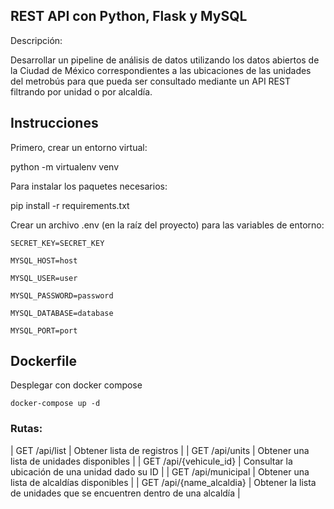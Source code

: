 ## REST API con Python, Flask y MySQL

Descripción:

Desarrollar un pipeline de análisis de datos utilizando los datos abiertos de la Ciudad de México correspondientes a las ubicaciones de las unidades del metrobús para que pueda ser consultado mediante un API REST filtrando por unidad o por alcaldía.

## Instrucciones

Primero, crear un entorno virtual:

  python -m virtualenv venv

Para instalar los paquetes necesarios:

  pip install -r requirements.txt

Crear un archivo .env (en la raíz del proyecto) para las variables de entorno:

    SECRET_KEY=SECRET_KEY
    
    MYSQL_HOST=host
    
    MYSQL_USER=user
    
    MYSQL_PASSWORD=password
   
    MYSQL_DATABASE=database

    MYSQL_PORT=port
    
 ## Dockerfile
 
 Desplegar con docker compose
 
    docker-compose up -d
   
### Rutas:


| GET /api/list | Obtener lista de registros | 
| GET /api/units | Obtener una lista de unidades disponibles | 
| GET /api/{vehicule_id} | Consultar la ubicación de una unidad dado su ID | 
| GET /api/municipal | Obtener una lista de alcaldías disponibles |
| GET /api/{name_alcaldia} | Obtener la lista de unidades que se encuentren dentro de una alcaldía | 
 
 




